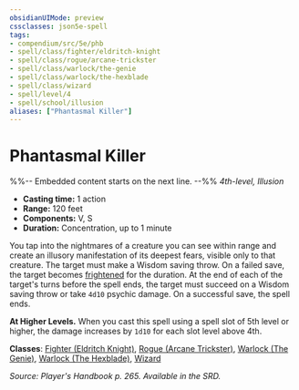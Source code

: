 ```yaml
---
obsidianUIMode: preview
cssclasses: json5e-spell
tags:
- compendium/src/5e/phb
- spell/class/fighter/eldritch-knight
- spell/class/rogue/arcane-trickster
- spell/class/warlock/the-genie
- spell/class/warlock/the-hexblade
- spell/class/wizard
- spell/level/4
- spell/school/illusion
aliases: ["Phantasmal Killer"]
---
```

# Phantasmal Killer
%%-- Embedded content starts on the next line. --%%
*4th-level, Illusion*  

- **Casting time:** 1 action
- **Range:** 120 feet
- **Components:** V, S
- **Duration:** Concentration, up to 1 minute

You tap into the nightmares of a creature you can see within range and create an illusory manifestation of its deepest fears, visible only to that creature. The target must make a Wisdom saving throw. On a failed save, the target becomes [frightened](/Systems/5e/rules/conditions.md#frightened) for the duration. At the end of each of the target's turns before the spell ends, the target must succeed on a Wisdom saving throw or take `4d10` psychic damage. On a successful save, the spell ends.

**At Higher Levels.** When you cast this spell using a spell slot of 5th level or higher, the damage increases by `1d10` for each slot level above 4th.

**Classes**: [Fighter (Eldritch Knight)](/Systems/5e/classes/fighter-eldritch-knight.md), [Rogue (Arcane Trickster)](/Systems/5e/classes/rogue-arcane-trickster.md), [Warlock (The Genie)](/Systems/5e/classes/warlock-the-genie-tce.md), [Warlock (The Hexblade)](/Systems/5e/classes/warlock-the-hexblade-xge.md), [Wizard](/Systems/5e/classes/wizard.md)

*Source: Player's Handbook p. 265. Available in the SRD.*